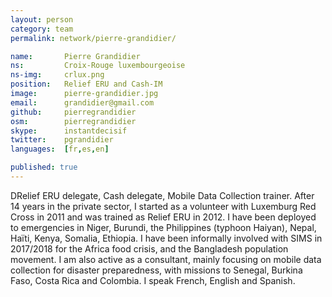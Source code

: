 ```yaml
---
layout: person
category: team
permalink: network/pierre-grandidier/

name:       Pierre Grandidier
ns:         Croix-Rouge luxembourgeoise
ns-img:     crlux.png
position:   Relief ERU and Cash-IM
image:      pierre-grandidier.jpg
email:      grandidier@gmail.com
github:     pierregrandidier
osm:        pierregrandidier
skype:      instantdecisif
twitter:    pgrandidier
languages:  [fr,es,en]

published: true
---
```


DRelief ERU delegate, Cash delegate, Mobile Data Collection trainer.
After 14 years in the private sector, I started as a volunteer with Luxemburg Red Cross in 2011 and was trained as Relief ERU in 2012. I have been deployed to emergencies in Niger, Burundi, the Philippines (typhoon Haiyan), Nepal, Haïti, Kenya, Somalia, Ethiopia.
I have been informally involved with SIMS in 2017/2018 for the Africa food crisis, and the Bangladesh population movement.
I am also active as a consultant, mainly focusing on mobile data collection for disaster preparedness, with missions to Senegal, Burkina Faso, Costa Rica and Colombia.
I speak French, English and Spanish.
